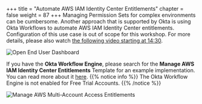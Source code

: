 +++
title = "Automate AWS IAM Identity Center Entitlements"
chapter = false
weight = 87
+++
Managing Permission Sets for complex environments can be cumbersome. Another approach that is supported by Okta is using Okta Workflows to automate AWS IAM Identity Center entitlements. Configuration of this use case is out of scope for this workshop. For more details, please also watch [the following video starting at 14:30](https://www.okta.com/resources-webinar-okta-and-aws-making-it-easier-to-use-workforce-identity-on-aws/). 

![Open End User Dashboard](/images/411_APIs_to_automate_AWS_SSO_entitlements.png)

If you have the **Okta Workflow Engine**, please search for the **Manage AWS IAM Identity Center Entitlements** Template for an example implementation. You can read more about it [here](https://github.com/okta/workflows-templates/tree/master/workflows/manage_aws_sso_entitlements).
{{% notice info %}}
The Okta Workflow Engine is not enabled for Free Trial Accounts. 
{{% /notice %}}

![Manage AWS Multi-Account Access Entitlements](/images/412_manage_aws_multi_account_access_template.png)